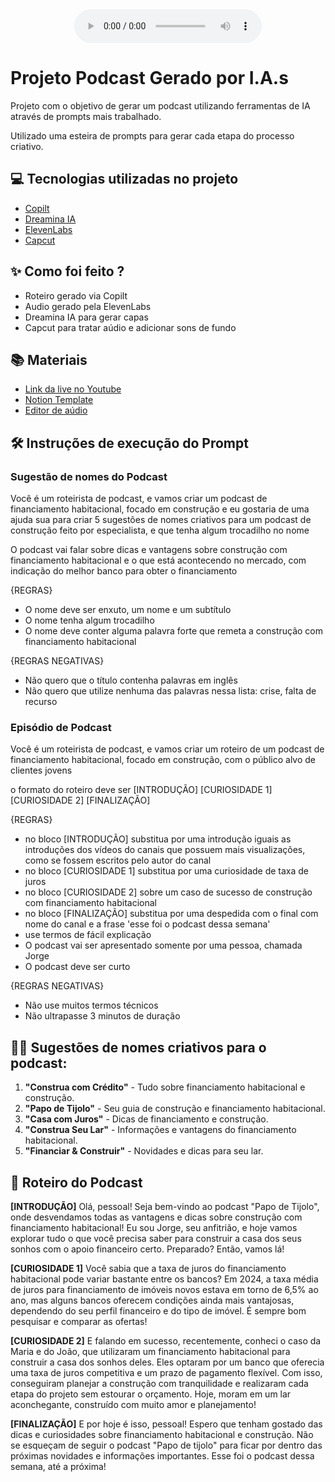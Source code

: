 <div align="center">
    <audio src="output/podcast_editado.MP3" controls title="Podcast editado"></audio>
</div>

# Projeto Podcast Gerado por I.A.s

Projeto com o objetivo de gerar um podcast utilizando ferramentas de IA através de prompts mais trabalhado.

Utilizado uma esteira de prompts para gerar cada etapa do processo criativo.

## 💻 Tecnologias utilizadas no projeto

- [Copilt](https://copilot.microsoft.com/chats/2oLht7dadtrbAFLLHUr1F) 
- [Dreamina IA](https://dreamina.capcut.com/ai-tool/home?utm_medium=capcut&utm_source=web_editor_mediabanner)
- [ElevenLabs](https://beta.elevenlabs.io/)
- [Capcut](https://www.capcut.com/pt-br/)

## ✨ Como foi feito ?

- Roteiro gerado via Copilt
- Audio gerado pela ElevenLabs
- Dreamina IA para gerar capas
- Capcut para tratar aúdio e adicionar sons de fundo

## 📚 Materiais

- [Link da live no Youtube](https://www.youtube.com)
- [Notion Template](https://helpful-jump-17b.notion.site/PAS-Podcast-AI-Studio-210489e15d7a4a73b743bb159e45d06f?pvs=4)
- [Editor de aúdio](https://www.capcut.com/editor?from_page=landing_page&__action_from=picture_V%C3%ADdeos%20profissionais%20em%20minutos,%20n%C3%A3o%20em%20horas.)


## 🛠️ Instruções de execução do Prompt

### Sugestão de nomes do Podcast

Você é um roteirista de podcast, e vamos criar um podcast de financiamento habitacional, focado em construção e eu gostaria de uma ajuda sua para criar 5 sugestões
de nomes criativos para um podcast de construção feito por especialista, e que tenha algum trocadilho no nome

O podcast vai falar sobre dicas e vantagens sobre construção com financiamento habitacional e o que está acontecendo no mercado, com indicação do melhor banco para obter o financiamento

{REGRAS}

- O nome deve ser enxuto, um nome e um subtítulo
- O nome tenha algum trocadilho 
- O nome deve conter alguma palavra forte que remeta a construção com financiamento habitacional

{REGRAS NEGATIVAS}

- Não quero que o título contenha palavras em inglês
- Não quero que utilize nenhuma das palavras nessa lista: crise, falta de recurso


### Episódio de Podcast

Você é um roteirista de podcast, e vamos criar um  roteiro de um podcast de financiamento habitacional, focado em construção,  com o público alvo de clientes jovens

o formato do roteiro deve ser
[INTRODUÇÃO]
[CURIOSIDADE 1]
[CURIOSIDADE 2]
[FINALIZAÇÃO]

{REGRAS}

- no bloco [INTRODUÇÃO] substitua por uma introdução iguais as introduções dos vídeos do canais que possuem mais visualizações, como se fossem escritos pelo autor do canal
- no bloco [CURIOSIDADE 1] substitua por uma curiosidade de taxa de juros
- no bloco [CURIOSIDADE 2] sobre um caso de sucesso de construção com financiamento habitacional
- no bloco [FINALIZAÇÃO] substitua por uma despedida com o final com nome do canal e a frase 'esse foi o podcast dessa semana'
- use termos de fácil explicação
- O podcast vai ser apresentado somente por uma pessoa, chamada Jorge
- O podcast deve ser curto

{REGRAS NEGATIVAS}
- Não use muitos termos técnicos
- Não ultrapasse 3 minutos de duração

## 👨‍💻 Sugestões de nomes criativos para o podcast:

1. **"Construa com Crédito"** - Tudo sobre financiamento habitacional e construção.
2. **"Papo de Tijolo"** - Seu guia de construção e financiamento habitacional.
3. **"Casa com Juros"** - Dicas de financiamento e construção.
4. **"Construa Seu Lar"** - Informações e vantagens do financiamento habitacional.
5. **"Financiar & Construir"** - Novidades e dicas para seu lar.

##  🤖  Roteiro do Podcast

**[INTRODUÇÃO]**
Olá, pessoal! Seja bem-vindo ao podcast "Papo de Tijolo", onde desvendamos todas as vantagens e dicas sobre construção com financiamento habitacional! Eu sou Jorge, seu anfitrião, e hoje vamos explorar tudo o que você precisa saber para construir a casa dos seus sonhos com o apoio financeiro certo. Preparado? Então, vamos lá!

**[CURIOSIDADE 1]**
Você sabia que a taxa de juros do financiamento habitacional pode variar bastante entre os bancos? Em 2024, a taxa média de juros para financiamento de imóveis novos estava em torno de 6,5% ao ano, mas alguns bancos oferecem condições ainda mais vantajosas, dependendo do seu perfil financeiro e do tipo de imóvel. É sempre bom pesquisar e comparar as ofertas!

**[CURIOSIDADE 2]**
E falando em sucesso, recentemente, conheci o caso da Maria e do João, que utilizaram um financiamento habitacional para construir a casa dos sonhos deles. Eles optaram por um banco que oferecia uma taxa de juros competitiva e um prazo de pagamento flexível. Com isso, conseguiram planejar a construção com tranquilidade e realizaram cada etapa do projeto sem estourar o orçamento. Hoje, moram em um lar aconchegante, construído com muito amor e planejamento!

**[FINALIZAÇÃO]**
E por hoje é isso, pessoal! Espero que tenham gostado das dicas e curiosidades sobre financiamento habitacional e construção. Não se esqueçam de seguir o podcast "Papo de tijolo" para ficar por dentro das próximas novidades e informações importantes. Esse foi o podcast dessa semana, até a próxima!





